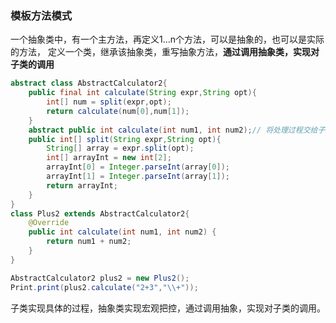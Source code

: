 
### 模板方法模式

一个抽象类中，有一个主方法，再定义1...n个方法，可以是抽象的，也可以是实际的方法，
定义一个类，继承该抽象类，重写抽象方法，**通过调用抽象类，实现对子类的调用**

```java
abstract class AbstractCalculator2{
    public final int calculate(String expr,String opt){
        int[] num = split(expr,opt);
        return calculate(num[0],num[1]);
    }
    abstract public int calculate(int num1, int num2);// 将处理过程交给子类来实现
    public int[] split(String expr,String opt){
        String[] array = expr.split(opt);
        int[] arrayInt = new int[2];
        arrayInt[0] = Integer.parseInt(array[0]);
        arrayInt[1] = Integer.parseInt(array[1]);
        return arrayInt;
    }
}
class Plus2 extends AbstractCalculator2{
    @Override
    public int calculate(int num1, int num2) {
        return num1 + num2;
    }
}

AbstractCalculator2 plus2 = new Plus2();
Print.print(plus2.calculate("2+3","\\+"));
```

子类实现具体的过程，抽象类实现宏观把控，通过调用抽象，实现对子类的调用。
